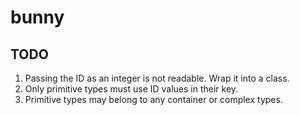 # bunny
## TODO
1) Passing the ID as an integer is not readable. Wrap it into a class.
2) Only primitive types must use ID values in their key.
3) Primitive types may belong to any container or complex types.
